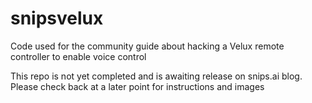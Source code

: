 # snipsvelux
Code used for the community guide about hacking a Velux remote controller to enable voice control

This repo is not yet completed and is awaiting release on snips.ai blog. Please check back at a later point for instructions and images
